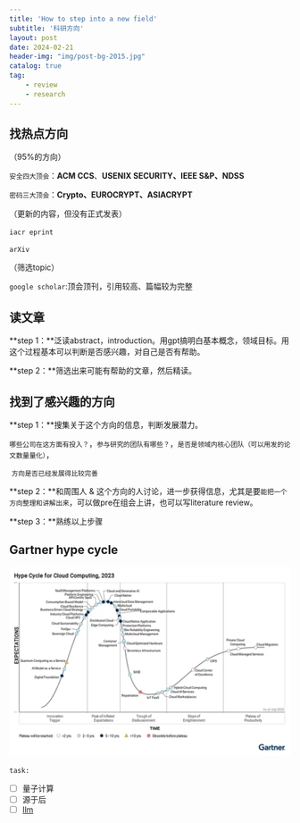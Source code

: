 ```yaml
---
title: 'How to step into a new field'
subtitle: '科研方向'
layout: post
date: 2024-02-21
header-img: "img/post-bg-2015.jpg"
catalog: true
tag: 
    - review
    - research
---
```








## 找热点方向

（95%的方向）

`安全四大顶会`：**ACM CCS**、**USENIX SECURITY、IEEE S&P、NDSS**

`密码三大顶会`：**Crypto、EUROCRYPT、ASIACRYPT**

（更新的内容，但没有正式发表）

`iacr eprint`

`arXiv`



（筛选topic）

`google scholar`:顶会顶刊，引用较高、篇幅较为完整



## 读文章

**step 1：**泛读abstract，introduction。用gpt搞明白基本概念，领域目标。用这个过程基本可以判断是否感兴趣，对自己是否有帮助。

**step 2：**筛选出来可能有帮助的文章，然后精读。



## 找到了感兴趣的方向

**step 1：**搜集关于这个方向的信息，判断发展潜力。

​				`哪些公司在这方面有投入？`，`参与研究的团队有哪些？`，`是否是领域内核心团队（可以用发的论文数量量化）`，

​				`方向是否已经发展得比较完善`

**step 2：**和周围人 & 这个方向的人讨论，进一步获得信息，尤其是要`能把一个方向整理和讲解出来`，可以做pre在组会上讲，也可以写literature review。

**step 3：**熟练以上步骤





## Gartner hype cycle

![image-20240407131504497](https://raw.githubusercontent.com/BugProducer2/PicBed/main/img/image-20240407131504497.png)

`task:`

- [ ] 量子计算
- [ ] 源于后
- [ ] [llm](https://bugproducer2.github.io/2024/03/31/LLM_Review/)
